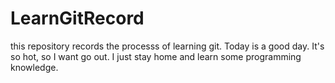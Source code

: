 # LearnGitRecord
this repository records the processs of learning git.
Today is a good day.
It's so hot, so I want go out. I just stay home and learn some programming knowledge.
